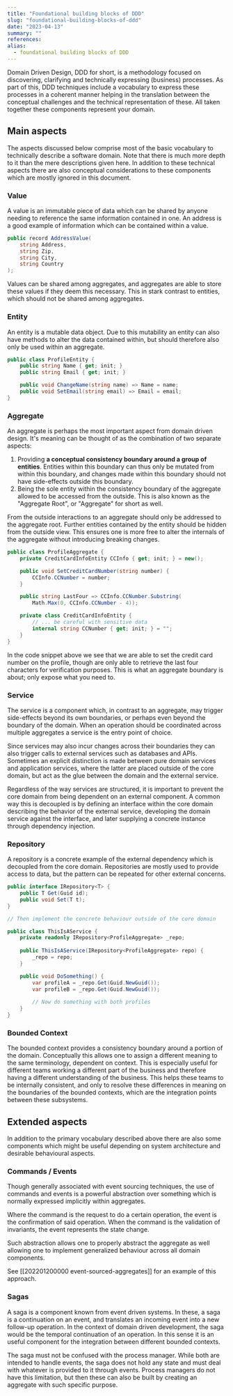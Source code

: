 ```yaml
---
title: "Foundational building blocks of DDD"
slug: "foundational-building-blocks-of-ddd"
date: "2023-04-13"
summary: ""
references: 
alias:
  - foundational building blocks of DDD
---
```


Domain Driven Design, DDD for short, is a methodology focused on discovering, clarifying and technically expressing (business) processes. As part of this, DDD techniques include a vocabulary to express these processes in a coherent manner helping in the translation between the conceptual challenges and the technical representation of these. All taken together these components represent your domain.

## Main aspects
The aspects discussed below comprise most of the basic vocabulary to technically describe a software domain. Note that there is much more depth to it than the mere descriptions given here. In addition to these technical aspects there are also conceptual considerations to these components which are mostly ignored in this document.

### Value
A value is an immutable piece of data which can be shared by anyone needing to reference the same information contained in one. An address is a good example of information which can be contained within a value.

```csharp
public record AddressValue(
	string Address,
	string Zip,
	string City,
	string Country
);
```

Values can be shared among aggregates, and aggregates are able to store these values if they deem this necessary. This in stark contrast to entities, which should not be shared among aggregates.

### Entity
An entity is a mutable data object. Due to this mutability an entity can also have methods to alter the data contained within, but should therefore also only be used within an aggregate.

```csharp
public class ProfileEntity {
	public string Name { get; init; }
	public string Email { get; init; }

	public void ChangeName(string name) => Name = name;
	public void SetEmail(string email) => Email = email;
}
```

### Aggregate
An aggregate is perhaps the most important aspect from domain driven design. It's meaning can be thought of as the combination of two separate aspects:

1. Providing **a conceptual consistency boundary around a group of entities**. Entities within this boundary can thus only be mutated from within this boundary, and changes made within this boundary should not have side-effects outside this boundary.
2. Being the sole entity within the consistency boundary of the aggregate allowed to be accessed from the outside. This is also known as the "Aggregate Root", or "Aggregate" for short as well.

From the outside interactions to an aggregate should only be addressed to the aggregate root. Further entities contained by the entity should be hidden from the outside view. This ensures one is more free to alter the internals of the aggregate without introducing breaking changes.

```csharp
public class ProfileAggregate {
	private CreditCardInfoEntity CCInfo { get; init; } = new();

	public void SetCreditCardNumber(string number) {
		CCInfo.CCNumber = number;
	}

	public string LastFour => CCInfo.CCNumber.Substring(
		Math.Max(0, CCInfo.CCNumber - 4));

	private class CreditCardInfoEntity {
		// ... be careful with sensitive data
		internal string CCNumber { get; init; } = "";
	}
}
```

In the code snippet above we see that we are able to set the credit card number on the profile, though are only able to retrieve the last four characters for verification purposes. This is what an aggregate boundary is about; only expose what you need to.

### Service
The service is a component which, in contrast to an aggregate, may trigger side-effects beyond its own boundaries, or perhaps even beyond the boundary of the domain. When an operation should be coordinated across multiple aggregates a service is the entry point of choice.

Since services may also incur changes across their boundaries they can also trigger calls to external services such as databases and APIs. Sometimes an explicit distinction is made between pure domain services and application services, where the latter are placed outside of the core domain, but act as the glue between the domain and the external service.

Regardless of the way services are structured, it is important to prevent the core domain from being dependent on an external component. A common way this is decoupled is by defining an interface within the core domain describing the behavior of the external service, developing the domain service against the interface, and later supplying a concrete instance through dependency injection.

### Repository
A repository is a concrete example of the external dependency which is decoupled from the core domain. Repositories are mostly used to provide access to data, but the pattern can be repeated for other external concerns.

```csharp
public interface IRepository<T> {
	public T Get(Guid id);
	public void Set(T t);
}

// Then implement the concrete behaviour outside of the core domain

public class ThisIsAService {
	private readonly IRepository<ProfileAggregate> _repo;
	
	public ThisIsAService(IRepository<ProfileAggregate> repo) {
		_repo = repo;
	}

	public void DoSomething() {
		var profileA = _repo.Get(Guid.NewGuid());
		var profileB = _repo.Get(Guid.NewGuid());
	
		// Now do something with both profiles
	}
}
```

### Bounded Context
The bounded context provides a consistency boundary around a portion of the domain. Conceptually this allows one to assign a different meaning to the same terminology, dependent on context. This is especially useful for different teams working a different part of the business and therefore having a different understanding of the business. This helps these teams to be internally consistent, and only to resolve these differences in meaning on the boundaries of the bounded contexts, which are the integration points between these subsystems.

## Extended aspects
In addition to the primary vocabulary described above there are also some components which might be useful depending on system architecture and desirable behavioural aspects.

### Commands / Events
Though generally associated with event sourcing techniques, the use of commands and events is a powerful abstraction over something which is normally expressed implicitly within aggregates.

Where the command is the request to do a certain operation, the event is the confirmation of said operation. When the command is the validation of invariants, the event represents the state change.

Such abstraction allows one to properly abstract the aggregate as well allowing one to implement generalized behaviour across all domain components.

See [[202201200000 event-sourced-aggregates]] for an example of this approach.

### Sagas
A saga is a component known from event driven systems. In these, a saga is a continuation on an event, and translates an incoming event into a new follow-up operation. In the context of domain driven development, the saga would be the temporal continuation of an operation. In this sense it is an useful component for the integration between different bounded contexts.

The saga must not be confused with the process manager. While both are intended to handle events, the saga does not hold any state and must deal with whatever is provided to it through events. Process managers do not have this limitation, but then these can also be built by creating an aggregate with such specific purpose.